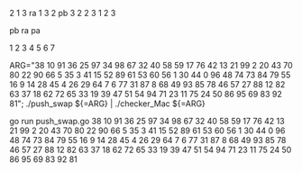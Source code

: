 2 1 3
ra
1 3 2
pb 
3 2
2 3
1 2 3

pb 
ra 
pa

1 2 3 4 5 6 7


ARG="38 10 91 36 25 97 34 98 67 32 40 58 59 17 76 42 13 21 99 2 20 43 70 80 22 90 66 5 35 3 41 15 52 89 61 53 60 56 1 30 44 0 96 48 74 73 84 79 55 16 9 14 28 45 4 26 29 64 7 6 77 31 87 8 68 49 93 85 78 46 57 27 88 12 82 63 37 18 62 72 65 33 19 39 47 51 54 94 71 23 11 75 24 50 86 95 69 83 92 81"; ./push_swap ${=ARG} | ./checker_Mac ${=ARG}

go run push_swap.go 38 10 91 36 25 97 34 98 67 32 40 58 59 17 76 42 13 21 99 2 20 43 70 80 22 90 66 5 35 3 41 15 52 89 61 53 60 56 1 30 44 0 96 48 74 73 84 79 55 16 9 14 28 45 4 26 29 64 7 6 77 31 87 8 68 49 93 85 78 46 57 27 88 12 82 63 37 18 62 72 65 33 19 39 47 51 54 94 71 23 11 75 24 50 86 95 69 83 92 81